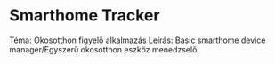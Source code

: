 # Smarthome Tracker
Téma: Okosotthon figyelő alkalmazás
Leírás: Basic smarthome device manager/Egyszerű okosotthon eszköz menedzselő
